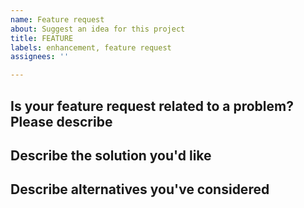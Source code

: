 ```yaml
---
name: Feature request
about: Suggest an idea for this project
title: FEATURE
labels: enhancement, feature request
assignees: ''

---
```


## Is your feature request related to a problem? Please describe

<!-- A clear and concise description of what the problem is. Ex. I'm always frustrated when [...] -->

## Describe the solution you'd like

<!-- A clear and concise description of what you want to happen. -->

## Describe alternatives you've considered

<!-- A clear and concise description of any alternative solutions or features you've considered. -->

<!-- ## Additional context

Add any other context or screenshots about the feature request here. -->
